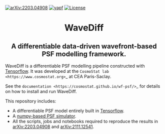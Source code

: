 [![arXiv:2203.04908](https://img.shields.io/badge/astro--ph.IM-arXiv%3A2203.04908-B31B1B.svg)](http://arxiv.org/abs/2203.04908) [![yapf](https://img.shields.io/badge/code%20style-yapf-blue.svg)](https://www.python.org/dev/peps/pep-0008/) [![License](https://img.shields.io/badge/License-MIT-brigthgreen.svg)](https://github.com/tobias-liaudat/wf-psf/tree/master/LICENSE)

<h1 align='center'>WaveDiff</h1>
<h2 align='center'>A differentiable data-driven wavefront-based PSF modelling framework.</h2>

WaveDiff is a differentiable PSF modelling pipeline constructed with [Tensorflow](https://github.com/tensorflow/tensorflow). It was developed at the `CosmoStat lab <https://www.cosmostat.org>`_ at CEA Paris-Saclay.

See the `documentation <https://cosmostat.github.io/wf-psf/>`_ for details on how to install and run WaveDiff.

This repository includes:
- A differentiable PSF model entirely built in [Tensorflow](https://github.com/tensorflow/tensorflow).
- A [numpy-based PSF simulator](https://github.com/CosmoStat/wf-psf/tree/dummy_main/src/wf_psf/sims).
- All the scripts, jobs and notebooks required to reproduce the results in [arXiv:2203.04908](http://arxiv.org/abs/2203.04908) and [arXiv:2111.12541](https://arxiv.org/abs/2111.12541).
